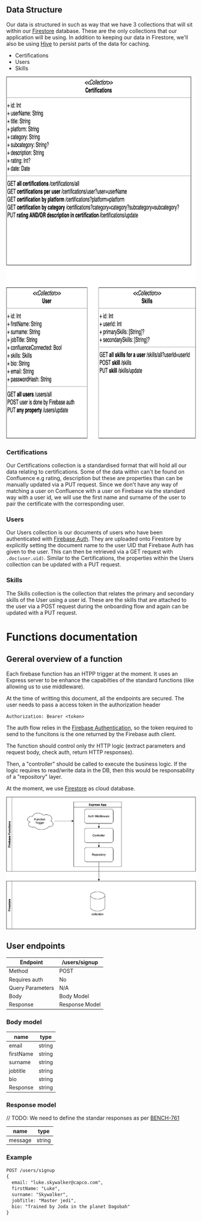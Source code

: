 ## Data Structure

Our data is structured in such as way that we have 3 collections that will sit within our [Firestore](https://firebase.google.com/docs/firestore) database. These are the only collections that our application will be using. In addition to keeping our data in Firestore, we'll also be using [Hive](https://docs.hivedb.dev/) to persist parts of the data for caching.

- Certifications
- Users
- Skills

<p align="center">
    <img src="images/data_structure_diagram.png" alt="Data Structure" width="820" height="960">
  </a>

### Certifications

Our Certifications collection is a standardised format that will hold all our data relating to certifications. Some of the data within can't be found on Confluence e.g rating, description but these are properties than can be manually updated via a PUT request. Since we don't have any way of matching a user on Confluence with a user on Firebase via the standard way with a user id, we will use the first name and surname of the user to pair the certificate with the corresponding user.

### Users

Our Users collection is our documents of users who have been authenticated with [Firebase Auth](https://firebase.google.com/docs/auth). They are uploaded onto Firestore by explicitly setting the document name to the user UID that Firebase Auth has given to the user. This can then be retrieved via a GET request with `.doc(user.uid)`. Similar to the Certifications, the properties within the Users collection can be updated with a PUT request.

### Skills

The Skills collection is the collection that relates the primary and secondary skills of the User using a user id. These are the skills that are attached to the user via a POST request during the onboarding flow and again can be updated with a PUT request.

# Functions documentation

## Gereral overview of a function

Each firebase function has an HTPP trigger at the moment. It uses an Express server to be enhance the capabilties of the standard functions (like allowing us to use middleware).

At the time of writting this document, all the endpoints are secured. The user needs to pass a access token in the authorization header

```
Authorization: Bearer <token>
```

The auth flow relies in the [Firebase Authentication](https://firebase.google.com/docs/auth), so the token required to send to the funcitons is the one returned by the Firebase auth client.

The function should control only thr HTTP logic (extract parameters and request body, check auth, return HTTP responses).

Then, a "controller" should be called to execute the business logic. If the logic requires to read/write data in the DB, then this would be responsability of a "repository" layer.

At the moment, we use [Firestore](https://firebase.google.com/docs/firestore) as cloud database.

![gerenal overview diagram](images/overview.png)

## User endpoints

| Endpoint         | /users/signup  |
| ---------------- | -------------- |
| Method           | POST           |
| Requires auth    | No             |
| Query Parameters | N/A            |
| Body             | Body Model     |
| Response         | Response Model |

### Body model

| name      | type   |
| --------- | ------ |
| email     | string |
| firstName | string |
| surname   | string |
| jobtitle  | string |
| bio       | string |
| Response  | string |

### Response model

// TODO: We need to define the standar responses as per [BENCH-761](https://ilabs-capco.atlassian.net/browse/BENCH-761)

| name    | type   |
| ------- | ------ |
| message | string |

### Example

```
POST /users/signup
{
  email: "luke.skywalker@capco.com",
  firstName: "Luke",
  surname: "Skywalker",
  jobTitle: "Master jedi",
  bio: "Trained by Joda in the planet Dagobah"
}
```
